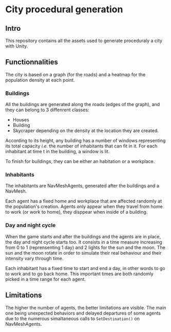 # City procedural generation

## Intro
This repository contains all the assets used to generate proceduraly a city with Unity.

## Functionnalities
The city is based on a graph (for the roads) and a heatmap for the population density at each point.

### Buildings
All the buildings are generated along the roads (edges of the graph), and they can belong to 3 diffenrent classes:
- Houses
- Building
- Skycraper
depending on the density at the location they are created.

According to its height, any building has a number of windows representing its total capacity *i.e.* the number of inhabitants that can fit in it.
For each inhabitant at time t in the building, a window is lit.

To finish for buildings, they can be either an habitation or a workplace. 

### Inhabitants
The inhabitants are NavMeshAgents, generated after the buildings and a NavMesh.

Each agent has a fixed home and workplace that are affected randomly at the population's creation. Agents only appear when they travel from home to work (or work to home), they disppear when inside of a building.

### Day and night cycle
When the game starts and after the buildings and the agents are in place, the day and night cycle starts too. It consists in a time measure increasing from 0 to 1 (reprensenting 1 day) and 2 lights for the sun and the moon. The sun and the moon rotate in order to simulate their real behaviour and their intensity vary through time.

Each inhabitant has a fixed time to start and end a day, in other words to go to work and to go back home. This important times are both randomly picked in a time range for each agent.

## Limitations
The higher the number of agents, the better limitations are visible. The main one being unexpected behaviors and delayed departures of some agents due to the numerous simaltaneous calls to `SetDestination()` on NavMeshAgents.


